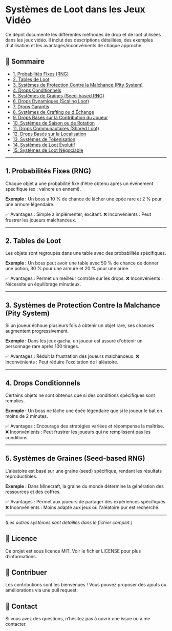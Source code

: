 # Systèmes de Loot dans les Jeux Vidéo

Ce dépôt documente les différentes méthodes de drop et de loot utilisées dans les jeux vidéo. Il inclut des descriptions détaillées, des exemples d'utilisation et les avantages/inconvénients de chaque approche.

## 📌 Sommaire
- [1. Probabilités Fixes (RNG)](#1-probabilités-fixes-rng)
- [2. Tables de Loot](#2-tables-de-loot)
- [3. Systèmes de Protection Contre la Malchance (Pity System)](#3-systèmes-de-protection-contre-la-malchance-pity-system)
- [4. Drops Conditionnels](#4-drops-conditionnels)
- [5. Systèmes de Graines (Seed-based RNG)](#5-systèmes-de-graines-seed-based-rng)
- [6. Drops Dynamiques (Scaling Loot)](#6-drops-dynamiques-scaling-loot)
- [7. Drops Garantis](#7-drops-garantis)
- [8. Systèmes de Crafting ou d'Échange](#8-systèmes-de-crafting-ou-déchange)
- [9. Drops Basés sur la Contribution du Joueur](#9-drops-basés-sur-la-contribution-du-joueur)
- [10. Systèmes de Saison ou de Rotation](#10-systèmes-de-saison-ou-de-rotation)
- [11. Drops Communautaires (Shared Loot)](#11-drops-communautaires-shared-loot)
- [12. Drops Basés sur la Localisation](#12-drops-basés-sur-la-localisation)
- [13. Systèmes de Tokenisation](#13-systèmes-de-tokenisation)
- [14. Systèmes de Loot Évolutif](#14-systèmes-de-loot-évolutif)
- [15. Systèmes de Loot Négociable](#15-systèmes-de-loot-négociable)

---

## 1. Probabilités Fixes (RNG)
Chaque objet a une probabilité fixe d'être obtenu après un événement spécifique (ex : vaincre un ennemi).

**Exemple :** Un boss a 10 % de chance de lâcher une épée rare et 2 % pour une armure légendaire.

✅ Avantages : Simple à implémenter, excitant.
❌ Inconvénients : Peut frustrer les joueurs malchanceux.

---

## 2. Tables de Loot
Les objets sont regroupés dans une table avec des probabilités spécifiques.

**Exemple :** Un boss peut avoir une table avec 50 % de chance de donner une potion, 30 % pour une armure et 20 % pour une arme.

✅ Avantages : Permet un meilleur contrôle sur les drops.
❌ Inconvénients : Nécessite un équilibrage minutieux.

---

## 3. Systèmes de Protection Contre la Malchance (Pity System)
Si un joueur échoue plusieurs fois à obtenir un objet rare, ses chances augmentent progressivement.

**Exemple :** Dans les jeux gacha, un joueur est assuré d'obtenir un personnage rare après 100 tirages.

✅ Avantages : Réduit la frustration des joueurs malchanceux.
❌ Inconvénients : Peut réduire l'excitation de l'aléatoire.

---

## 4. Drops Conditionnels
Certains objets ne sont obtenus que si des conditions spécifiques sont remplies.

**Exemple :** Un boss ne lâche une épée légendaire que si le joueur le bat en moins de 2 minutes.

✅ Avantages : Encourage des stratégies variées et récompense la maîtrise.
❌ Inconvénients : Peut frustrer les joueurs qui ne remplissent pas les conditions.

---

## 5. Systèmes de Graines (Seed-based RNG)
L'aléatoire est basé sur une graine (seed) spécifique, rendant les résultats reproductibles.

**Exemple :** Dans Minecraft, la graine du monde détermine la génération des ressources et des coffres.

✅ Avantages : Permet aux joueurs de partager des expériences spécifiques.
❌ Inconvénients : Moins adapté aux jeux où l'aléatoire pur est recherché.

---

_(Les autres systèmes sont détaillés dans le fichier complet.)_

## 📜 Licence
Ce projet est sous licence MIT. Voir le fichier LICENSE pour plus d’informations.

## 🚀 Contribuer
Les contributions sont les bienvenues ! Vous pouvez proposer des ajouts ou améliorations via une pull request.

## 📧 Contact
Si vous avez des questions, n’hésitez pas à ouvrir une issue ou à me contacter.

